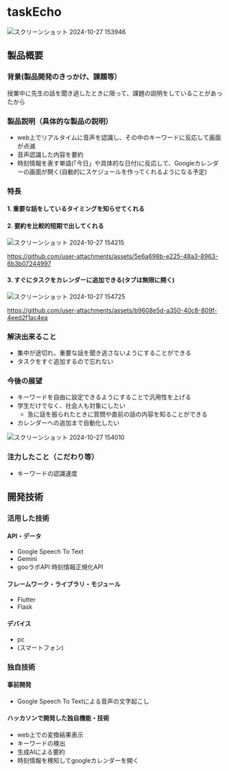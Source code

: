 # taskEcho
![スクリーンショット 2024-10-27 153946](https://github.com/user-attachments/assets/a714b55f-b60f-42c5-acea-a43efaea4d0f)
## 製品概要
### 背景(製品開発のきっかけ、課題等）
授業中に先生の話を聞き逃したときに限って、課題の説明をしていることがあったから

### 製品説明（具体的な製品の説明）
- web上でリアルタイムに音声を認識し、その中のキーワードに反応して画面が点滅
- 音声認識した内容を要約
- 時刻情報を表す単語(「今日」や具体的な日付)に反応して、Googleカレンダーの画面が開く(自動的にスケジュールを作ってくれるようになる予定)
  
### 特長
#### 1. 重要な話をしているタイミングを知らせてくれる
#### 2. 要約を比較的短期で出してくれる
![スクリーンショット 2024-10-27 154215](https://github.com/user-attachments/assets/e4765b11-eb7b-4161-9146-571235d7b45f)

https://github.com/user-attachments/assets/5e6a698b-e225-48a3-8963-6b3b07244997
#### 3. すぐにタスクをカレンダーに追加できる(タブは無限に開く)
![スクリーンショット 2024-10-27 154725](https://github.com/user-attachments/assets/4bf3d188-9205-496d-9608-0c2dd1ac0f09)

https://github.com/user-attachments/assets/b9608e5d-a350-40c8-809f-4eed2f1ac4ea

### 解決出来ること
* 集中が途切れ、重要な話を聞き逃さないようにすることができる
* タスクをすぐ追加するので忘れない
### 今後の展望
* キーワードを自由に設定できるようにすることで汎用性を上げる
* 学生だけでなく、社会人も対象にしたい
  * 急に話を振られたときに質問や直前の話の内容を知ることができる
* カレンダーへの追加まで自動化したい
  
![スクリーンショット 2024-10-27 154010](https://github.com/user-attachments/assets/0d66e016-4b8b-485b-86bc-a6068ecca47e)

### 注力したこと（こだわり等）
* キーワードの認識速度

## 開発技術
### 活用した技術
#### API・データ
* Google Speech To Text
* Gemini
* gooラボAPI 時刻情報正規化API

#### フレームワーク・ライブラリ・モジュール
* Flutter
* Flask

#### デバイス
* pc
* (スマートフォン)

### 独自技術
#### 事前開発
* Google Speech To Textによる音声の文字起こし
#### ハッカソンで開発した独自機能・技術
* web上での変換結果表示
* キーワードの検出
* 生成AIによる要約
* 時刻情報を検知してgoogleカレンダーを開く
